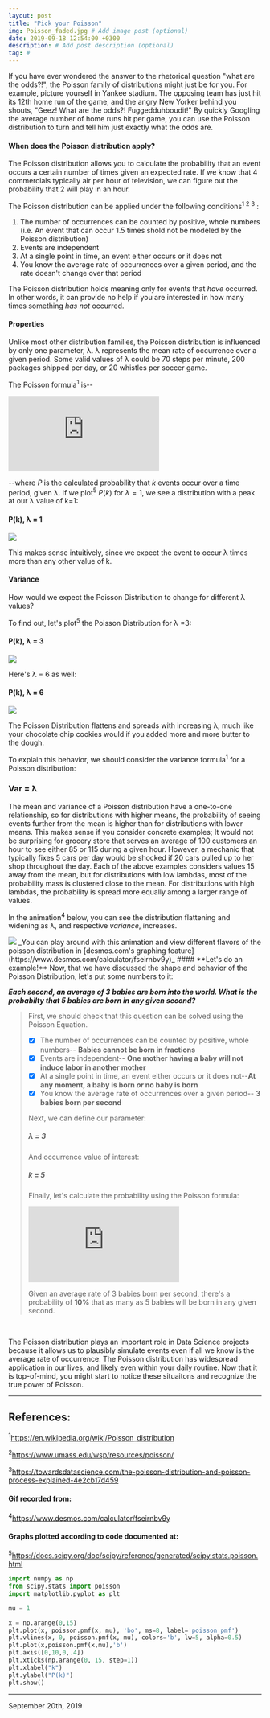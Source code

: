 ```yaml
---
layout: post
title: "Pick your Poisson"
img: Poisson_faded.jpg # Add image post (optional)
date: 2019-09-18 12:54:00 +0300
description: # Add post description (optional)
tag: #
---
```


If you have ever wondered the answer to the rhetorical question "what are the odds?!", the Poisson family of distributions might just be for you. For example, picture yourself in Yankee stadium. The opposing team has just hit its 12th home run of the game, and the angry New Yorker behind you shouts, "Geez! What are the odds?! Fuggedduhboudit!" By quickly Googling the average number of home runs hit per game, you can use the Poisson distribution to turn and tell him just exactly what the odds are.

#### **When does the Poisson distribution apply?**

The Poisson distribution allows you to calculate the probability that an event occurs a certain number of times given an expected rate. If we know that 4 commercials typically air per hour of television, we can figure out the probability that 2 will play in an hour.

The Poisson distribution can be applied under the following conditions<sup>1 2 3</sup> :

1. The number of occurrences can be counted by positive, whole numbers (i.e. An event that can occur 1.5 times shold not be modeled by the Poisson distribution)
2. Events are independent
3. At a single point in time, an event either occurs or it does not
4. You know the average rate of occurrences over a given period, and the rate doesn't change over that period

The Poisson distribution holds meaning only for events that _have_ occurred. In other words, it can provide no help if you are interested in how many times something _has not_ occurred. 

#### **Properties**
Unlike most other distribution families, the Poisson distribution is influenced by only one parameter, λ. λ represents the mean rate of occurrence over a given period. Some valid values of λ could be 70 steps per minute, 200 packages shipped per day, or 20 whistles per soccer game.

The Poisson formula<sup>1</sup> is--

![equation](https://latex.codecogs.com/gif.latex?%24%24P%28k%29%20%3D%20e%5E%7B-%5Clambda%7D%5Cfrac%7B%5Clambda%5Ek%7D%7Bk%21%7D%24%24)

--where $P$ is the calculated probability that $k$ events occur over a time period, given λ. If we plot<sup>5</sup> $P(k)$ for $\lambda = 1$, we see a distribution with a peak at our λ value of k=1:

#### P(k), λ = 1
<img src="/_posts/lambda1.png">

This makes sense intuitively, since we expect the event to occur λ times more than any other value of k. 

#### **Variance**
How would we expect the Poisson Distribution to change for different λ values?

To find out, let's plot<sup>5</sup> the Poisson Distribution for λ =3:

#### P(k), λ = 3
<img src="lambda3.png">

Here's λ = 6 as well:

#### P(k), λ = 6
<img src="https://images.app.goo.gl/H9yKzcDJ7ZoQybQg9">

The Poisson Distribution flattens and spreads with increasing λ, much like your chocolate chip cookies would if you added more and more butter to the dough. 

To explain this behavior, we should consider the variance formula<sup>1</sup> for a Poisson distribution:


### Var = λ


The mean and variance of a Poisson distribution have a one-to-one relationship, so for distributions with higher means, the probability of seeing events further from the mean is higher than for distributions with lower means. This makes sense if you consider concrete examples; It would not be surprising for grocery store that serves an average of 100 customers an hour to see either 85 or 115 during a given hour. However, a mechanic that typically fixes 5 cars per day would be shocked if 20 cars pulled up to her shop throughout the day. Each of the above examples considers values 15 away from the mean, but for distributions with low lambdas, most of the probability mass is clustered close to the mean. For distributions with high lambdas, the probability is spread more equally among a larger range of values.

In the animation<sup>4</sup> below, you can see the distribution flattening and widening as λ, and respective $variance$, increases. 

<img src="https://github.com/cgostic/cgostic_bef_theme/blob/master/_posts/Poisson.gif">
_You can play around with this animation and view different flavors of the poisson distribution in [desmos.com's graphing feature](https://www.desmos.com/calculator/fseirnbv9y)_   
#### **Let's do an example!**
Now, that we have discussed the shape and behavior of the Poisson Distribution, let's put some numbers to it: 

**_Each second, an average of 3 babies are born into the world. What is the probabilty that 5 babies are born in any given second?_**


>First, we should check that this question can be solved using the Poisson Equation.
>- [x] The number of occurrences can be counted by positive, whole numbers-- <b>Babies cannot be born in fractions</b>
>- [x] Events are independent-- <b>One mother having a baby will not induce labor in another mother</b>
>- [x] At a single point in time, an event either occurs or it does not--<b>At any moment, a baby is born _or_ no baby is born</b>
>- [x] You know the average rate of occurrences over a given period-- <b>3 babies born per second</b>
>
>Next, we can define our parameter:
>
>##### λ = 3 
>
>And occurrence value of interest:
>
>##### k = 5
>
>Finally, let's calculate the probability using the Poisson formula:
>
>![equation](https://latex.codecogs.com/gif.latex?P%285%29%20%3D%20e%5E%7B-3%7D%5Cfrac%7B3%5E%7B5%7D%7D%7B5%21%7D%20%3D%20.10)
>
>Given an average rate of 3 babies born per second, there's a probability of **10%** that as many as 5 babies will be born in any given second. 

&nbsp;
&nbsp;

The Poisson distribution plays an important role in Data Science projects because it allows us to plausibly simulate events even if all we know is the average rate of occurrence. The Poisson distribution has widespread application in our lives, and likely even within your daily routine. Now that it is top-of-mind, you might start to notice these situaitons and recognize the true power of Poisson.

---

## References:

<sup>1</sup>https://en.wikipedia.org/wiki/Poisson_distribution

<sup>2</sup>https://www.umass.edu/wsp/resources/poisson/

<sup>3</sup>https://towardsdatascience.com/the-poisson-distribution-and-poisson-process-explained-4e2cb17d459

#### Gif recorded from:

<sup>4</sup>https://www.desmos.com/calculator/fseirnbv9y 

#### Graphs plotted according to code documented at:

<sup>5</sup>https://docs.scipy.org/doc/scipy/reference/generated/scipy.stats.poisson.html

```Python
import numpy as np
from scipy.stats import poisson
import matplotlib.pyplot as plt

mu = 1

x = np.arange(0,15)
plt.plot(x, poisson.pmf(x, mu), 'bo', ms=8, label='poisson pmf')
plt.vlines(x, 0, poisson.pmf(x, mu), colors='b', lw=5, alpha=0.5)
plt.plot(x,poisson.pmf(x,mu),'b')
plt.axis([0,10,0,.4])
plt.xticks(np.arange(0, 15, step=1))
plt.xlabel("k")
plt.ylabel("P(k)")
plt.show()
```
---
September 20th, 2019